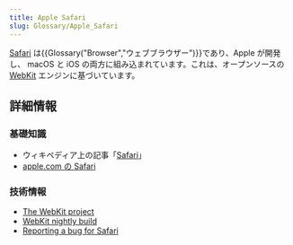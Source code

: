 ```yaml
---
title: Apple Safari
slug: Glossary/Apple_Safari
---
```


[Safari](http://www.apple.com/safari/) は{{Glossary("Browser","ウェブブラウザー")}}であり、Apple が開発し、 macOS と iOS の両方に組み込まれています。これは、オープンソースの [WebKit](https://webkit.org/) エンジンに基づいています。

## 詳細情報

### 基礎知識

- ウィキペディア上の記事「[Safari](https://ja.wikipedia.org/wiki/Safari)」
- [apple.com の Safari](https://www.apple.com/safari/)

### 技術情報

- [The WebKit project](https://webkit.org/)
- [WebKit nightly build](https://nightly.webkit.org/)
- [Reporting a bug for Safari](https://bugs.webkit.org/)

